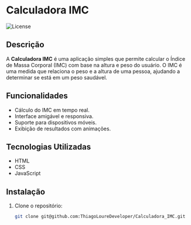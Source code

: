 # Calculadora IMC

![License](https://img.shields.io/badge/license-MIT-blue.svg)

## Descrição

A **Calculadora IMC** é uma aplicação simples que permite calcular o Índice de Massa Corporal (IMC) com base na altura e peso do usuário. O IMC é uma medida que relaciona o peso e a altura de uma pessoa, ajudando a determinar se está em um peso saudável.

## Funcionalidades

- Cálculo do IMC em tempo real.
- Interface amigável e responsiva.
- Suporte para dispositivos móveis.
- Exibição de resultados com animações.

## Tecnologias Utilizadas

- HTML
- CSS
- JavaScript

## Instalação

1. Clone o repositório:

   ```bash
   git clone git@github.com:ThiagoLoureDeveloper/Calculadora_IMC.git
